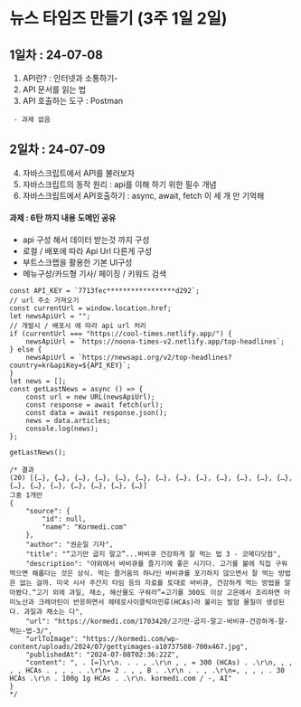 # 뉴스 타임즈 만들기 (3주 1일 2일)

## 1일차 : 24-07-08
1. API란? : 인터넷과 소통하기- 
2. API 문서를 읽는 법
3. API 호출하는 도구 : Postman
```
 - 과제 없음
```
## 2일차 : 24-07-09
4. 자바스크립트에서 API를 불러보자
5. 자바스크립트의 동작 원리 : api를 이해 하기 위한 필수 개념
6. 자바스크립트에서 API호출하기 : async, await, fetch 이 세 개 만 기억해

#### 과제 : 6탄 까지 내용 도메인 공유
- api 구성 해서 데이터 받는것 까지 구성
- 로컬 / 배포에 따라 Api Url 다른게 구성
- 부트스크랩을 활용한 기본 UI구성
- 메뉴구성/카드형 기사/ 페이징 / 키워드 검색
```
const API_KEY = `7713fec*****************d292`;
// url 주소 가져오기
const currentUrl = window.location.href;
let newsApiUrl = "";
// 개발시 / 배포시 에 따라 api url 처리
if (currentUrl === "https://cool-times.netlify.app/") {
    newsApiUrl = `https://noona-times-v2.netlify.app/top-headlines`;
} else {
    newsApiUrl = `https://newsapi.org/v2/top-headlines?country=kr&apiKey=${API_KEY}`;
}
let news = [];
const getLastNews = async () => {
    const url = new URL(newsApiUrl);
    const response = await fetch(url);
    const data = await response.json();
    news = data.articles;
    console.log(news);
};

getLastNews();

/* 결과
(20) [{…}, {…}, {…}, {…}, {…}, {…}, {…}, {…}, {…}, {…}, {…}, {…}, {…}, {…}, {…}, {…}, {…}, {…}, {…}, {…}]
그중 1개만
{
    "source": {
        "id": null,
        "name": "Kormedi.com"
    },
    "author": "권순일 기자",
    "title": "“고기만 굽지 말고”...바비큐 건강하게 잘 먹는 법 3 - 코메디닷컴",
    "description": "야외에서 바비큐를 즐기기에 좋은 시기다. 고기를 불에 직접 구워 먹으면 해롭다는 것은 상식. 먹는 즐거움의 하나인 바비큐를 포기하지 않으면서 잘 먹는 방법은 없는 걸까. 미국 시사 주간지 타임 등의 자료를 토대로 바비큐, 건강하게 먹는 방법을 알아봤다.“고기 외에 과일, 채소, 해산물도 구워라”=고기를 300도 이상 고온에서 조리하면 아미노산과 크레아틴이 반응하면서 헤테로사이클릭아민류(HCAs)라 불리는 발암 물질이 생성된다. 과일과 채소는 다",
    "url": "https://kormedi.com/1703420/고기만-굽지-말고-바비큐-건강하게-잘-먹는-법-3/",
    "urlToImage": "https://kormedi.com/wp-content/uploads/2024/07/gettyimages-a10737588-700x467.jpg",
    "publishedAt": "2024-07-08T02:36:22Z",
    "content": ", . [=]\r\n. . . , .\r\n , , = 300 (HCAs) . .\r\n, , , , , HCAs . , , , . .\r\n= 2 . , , B . .\r\n . . , .\r\n=, , , , . 30 HCAs .\r\n . 100g 1g HCAs . .\r\n. kormedi.com / -, AI"
}
*/

```
